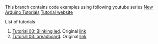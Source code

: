 This branch contains code examples using following youtube series
[New Arduino Tutorials](https://www.youtube.com/playlist?list=PLGs0VKk2DiYw-L-RibttcvK-WBZm8WLEP)
[Tutorial website](https://toptechboy.com/arduino-lessons)

List of tutorials
1. [Tutorial 03: Blinking led](./tutorial1-blinkingled). Original [link](https://toptechboy.com/arduino-tutorial-1-getting-started-with-the-arduino-for-beginners/)
2. [Tutorial 03: breadboard](./tutorial3-breadboard/). Original [link](https://toptechboy.com/arduino-tutorial-3-understanding-how-breadboards-work/)
